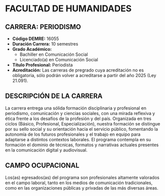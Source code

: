 # FACULTAD DE HUMANIDADES

## CARRERA: PERIODISMO

- **Código DEMRE:** 16055
- **Duración Carrera:** 10 semestres
- **Grado Académico:**
  - Bachiller en Comunicación Social
  - Licenciado(a) en Comunicación Social
- **Título Profesional:** Periodista
- **Acreditación:** Las carreras de pregrado cuya acreditación no es obligatoria, sólo podrán volver a acreditarse a partir del año 2025 (Ley 21.091).

## DESCRIPCIÓN DE LA CARRERA
La carrera entrega una sólida formación disciplinaria y profesional en periodismo, comunicación y ciencias sociales, con una mirada reflexiva y ética frente a los desafíos de la profesión y del país. Organizada en tres ciclos (Básico, Profesional, Especialización), nuestra formación se distingue por su sello social y su orientación hacia el servicio público, fomentando la autonomía de los futuros profesionales y el trabajo en equipo para adaptarse a distintos contextos laborales. El programa contempla en su formación el dominio de técnicas, formatos y narrativas actuales presentes en la comunicación digital y audiovisual.

## CAMPO OCUPACIONAL
Los(as) egresados(as) del programa son profesionales altamente valorados en el campo laboral, tanto en los medios de comunicación tradicionales, como en las organizaciones públicas y privadas de las más diversas áreas.